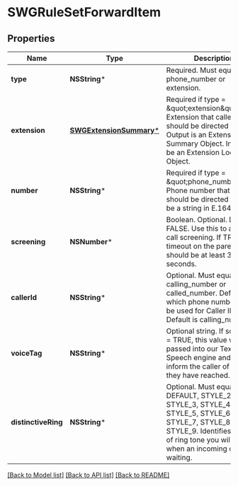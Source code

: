 # SWGRuleSetForwardItem

## Properties
Name | Type | Description | Notes
------------ | ------------- | ------------- | -------------
**type** | **NSString*** | Required. Must equal phone_number or extension. | [optional] 
**extension** | [**SWGExtensionSummary***](SWGExtensionSummary.md) | Required if type &#x3D; \&quot;extension\&quot;. Extension that callers should be directed to. Output is an Extension Summary Object. Input must be an Extension Lookup Object. | [optional] 
**number** | **NSString*** | Required if type &#x3D; \&quot;phone_number\&quot;. Phone number that callers should be directed to. Must be a string in E.164 format. | [optional] 
**screening** | **NSNumber*** | Boolean. Optional. Default is FALSE. Use this to activate call screening. If TRUE, the timeout on the parent action should be at least 30 seconds. | [optional] [default to @(NO)]
**callerId** | **NSString*** | Optional. Must equal calling_number or called_number. Defines which phone number should be used for Caller ID. Default is calling_number. | [optional] [default to @"calling_number"]
**voiceTag** | **NSString*** | Optional string. If screening &#x3D; TRUE, this value will be passed into our Text-To-Speech engine and used to inform the caller of who they have reached. | [optional] 
**distinctiveRing** | **NSString*** | Optional. Must equal one of: DEFAULT, STYLE_2, STYLE_3, STYLE_4, STYLE_5, STYLE_6, STYLE_7, STYLE_8, or STYLE_9. Identifies the style of ring tone you will hear when an incoming call is waiting. | [optional] 

[[Back to Model list]](../README.md#documentation-for-models) [[Back to API list]](../README.md#documentation-for-api-endpoints) [[Back to README]](../README.md)


